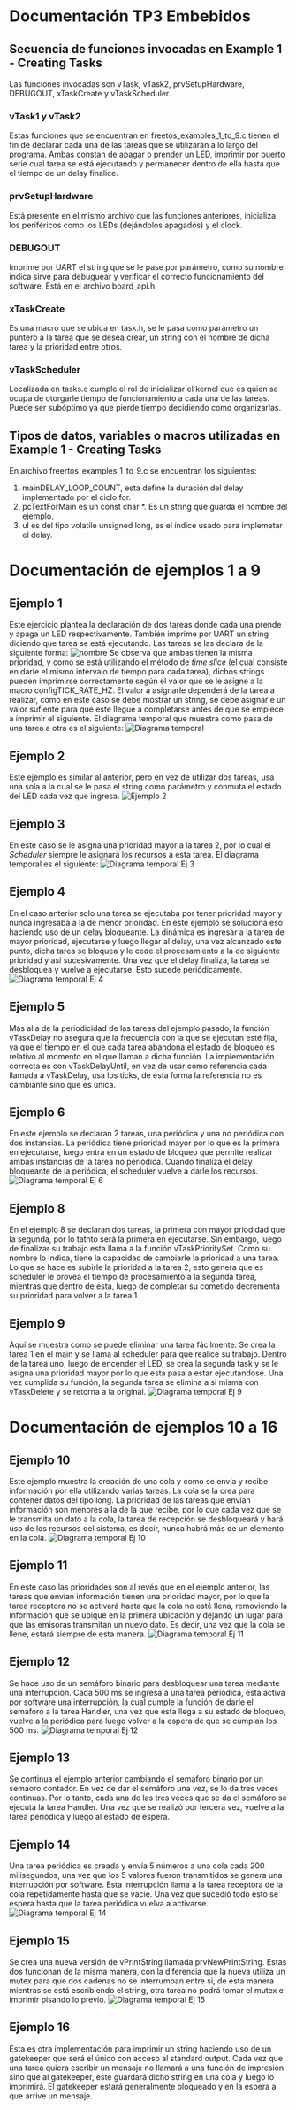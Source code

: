 # Documentación TP3 Embebidos

## Secuencia de funciones invocadas en Example 1 - Creating Tasks

Las funciones invocadas son vTask, vTask2, prvSetupHardware, DEBUGOUT, xTaskCreate y vTaskScheduler.

### vTask1 y vTask2
Estas funciones que se encuentran en freetos_examples_1_to_9.c tienen el fin de declarar cada una de las tareas que se utilizarán a lo largo del programa. Ambas constan de apagar o prender un LED, imprimir por puerto serie cual tarea se está ejecutando y permanecer dentro de ella hasta que el tiempo de un delay finalice.

### prvSetupHardware
Está presente en el mismo archivo que las funciones anteriores, inicializa los periféricos como los LEDs (dejándolos apagados) y el clock.

### DEBUGOUT
Imprime por UART el string que se le pase por parámetro, como su nombre indica sirve para debuguear y verificar el correcto funcionamiento del software. Está en el archivo board_api.h.

### xTaskCreate
Es una macro que se ubica en task.h, se le pasa como parámetro un puntero a la tarea que se desea crear, un string con el nombre de dicha tarea y la prioridad entre otros.

### vTaskScheduler
Localizada en tasks.c cumple el rol de inicializar el kernel que es quien se ocupa de otorgarle tiempo de funcionamiento a cada una de las tareas. Puede ser subóptimo ya que pierde tiempo decidiendo como organizarlas.

## Tipos de datos, variables o macros utilizadas en Example 1 - Creating Tasks
En archivo freertos_examples_1_to_9.c se encuentran los siguientes:

1. mainDELAY_LOOP_COUNT, esta define la duración del delay implementado por el ciclo for.
2. pcTextForMain es un const char *. Es un string que guarda el nombre del ejemplo.
2. ul es del tipo volatile unsigned long, es el índice usado para implemetar el delay.

# Documentación de ejemplos 1 a 9

## Ejemplo 1
Este ejercicio plantea la declaración de dos tareas donde cada una prende y apaga un LED respectivamente. También imprime por UART un string diciendo que tarea se está ejecutando.
Las tareas se las declara de la siguiente forma:
![nombre](https://github.com/mtorcasso/TP3/blob/master/imagenes/taskCreate.PNG)
Se observa que ambas tienen la misma prioridad, y como se está utilizando el método de *time slice* (el cual consiste en darle el mismo intervalo de tiempo para cada tarea), dichos strings pueden imprimirse correctamente según el valor que se le asigne a la macro configTICK_RATE_HZ.
El valor a asignarle dependerá de la tarea a realizar, como en este caso se debe mostrar un string, se debe asignarle un valor sufiente para que este llegue a completarse antes de que se empiece a imprimir el siguiente.
El diagrama temporal que muestra como pasa de una tarea a otra es el siguiente:
![Diagrama temporal](https://github.com/mtorcasso/TP3/blob/master/imagenes/ej1.PNG)

## Ejemplo 2
Este ejemplo es similar al anterior, pero en vez de utilizar dos tareas, usa una sola a la cual se le pasa el string como parámetro y conmuta el estado del LED cada vez que ingresa.
![Ejemplo 2](https://github.com/mtorcasso/TP3/blob/master/imagenes/ej2.PNG)

## Ejemplo 3
En este caso se le asigna una prioridad mayor a la tarea 2, por lo cual el *Scheduler* siempre le asignará los recursos a esta tarea. El diagrama temporal es el siguiente:
![Diagrama temporal Ej 3](https://github.com/mtorcasso/TP3/blob/master/imagenes/ej3.PNG)

## Ejemplo 4 
En el caso anterior solo una tarea se ejecutaba por tener prioridad mayor y nunca ingresaba a la de menor prioridad. En este ejemplo se soluciona eso haciendo uso de un delay bloqueante.
La dinámica es ingresar a la tarea de mayor prioridad, ejecutarse y luego llegar al delay, una vez alcanzado este punto, dicha tarea se bloquea y le cede el procesamiento a la de siguiente prioridad y así sucesivamente. Una vez que el delay finaliza, la tarea se desbloquea y vuelve a ejecutarse. Esto sucede periódicamente.
![Diagrama temporal Ej 4](https://github.com/mtorcasso/TP3/blob/master/imagenes/ej4.PNG)

## Ejemplo 5
Más alla de la periodicidad de las tareas del ejemplo pasado, la función vTaskDelay no asegura que la frecuencia con la que se ejecutan esté fija, ya que el tiempo en el que cada tarea abandona el estado de bloqueo es relativo al momento en el que llaman a dicha función.
La implementación correcta es con vTaskDelayUntil, en vez de usar como referencia cada llamada a vTaskDelay, usa los ticks, de esta forma la referencia no es cambiante sino que es única.

## Ejemplo 6
En este ejemplo se declaran 2 tareas, una periódica y una no periódica con dos instancias. La periódica tiene prioridad mayor por lo que es la primera en ejecutarse, luego entra en un estado de bloqueo que permite realizar ambas instancias de la tarea no periódica. Cuando finaliza el delay bloqueante de la periódica, el scheduler vuelve a darle los recursos.
![Diagrama temporal Ej 6](https://github.com/mtorcasso/TP3/blob/master/imagenes/ej6.PNG)

## Ejemplo 8
En el ejemplo 8 se declaran dos tareas, la primera con mayor priodidad que la segunda, por lo tatnto será la primera en ejecutarse. Sin embargo, luego de finalizar su trabajo esta llama a la función vTaskPrioritySet. Como su nombre lo indica, tiene la capacidad de cambiarle la prioridad a una tarea. Lo que se hace es subirle la prioridad a la tarea 2, esto genera que es scheduler le provea el tiempo de procesamiento a la segunda tarea, mientras que dentro de esta, luego de completar su cometido decrementa su prioridad para volver a la tarea 1.

## Ejemplo 9
Aquí se muestra como se puede eliminar una tarea fácilmente. Se crea la tarea 1 en el main y se llama al scheduler para que realice su trabajo. Dentro de la tarea uno, luego de encender el LED, se crea la segunda task y se le asigna una prioridad mayor por lo que esta pasa a estar ejecutandose. Una vez cumplida su función, la segunda tarea se elimina a si misma con vTaskDelete y se retorna a la original.
![Diagrama temporal Ej 9](https://github.com/mtorcasso/TP3/blob/master/imagenes/ej9.PNG)

# Documentación de ejemplos 10 a 16

## Ejemplo 10
Este ejemplo muestra la creación de una cola y como se envía y recibe información por ella utilizando varias tareas. La cola se la crea para contener datos del tipo long. La prioridad de las tareas que envían información son menores a la de la que recibe, por lo que cada vez que se le transmita un dato a la cola, la tarea de recepción se desbloqueará y hará uso de los recursos del sistema, es decir, nunca habrá más de un elemento en la cola.
![Diagrama temporal Ej 10](https://github.com/mtorcasso/TP3/blob/master/imagenes/ej10.PNG)

## Ejemplo 11
En este caso las prioridades son al revés que en el ejemplo anterior, las tareas que envían información tienen una prioridad mayor, por lo que la tarea receptora no se activará hasta que la cola no esté llena, removiendo la información que se ubique en la primera ubicación y dejando un lugar para que las emisoras transmitan un nuevo dato. Es decir, una vez que la cola se llene, estará siempre de esta manera.
![Diagrama temporal Ej 11](https://github.com/mtorcasso/TP3/blob/master/imagenes/ej11.PNG)

## Ejemplo 12
Se hace uso de un semáforo binario para desbloquear una tarea mediante una interrupción. Cada 500 ms se ingresa a una tarea periódica, esta activa por software una interrupción, la cual cumple la función de darle el semáforo a la tarea Handler, una vez que esta llega a su estado de bloqueo, vuelve a la periódica para luego volver a la espera de que se cumplan los 500 ms.
![Diagrama temporal Ej 12](https://github.com/mtorcasso/TP3/blob/master/imagenes/ej12.PNG)

## Ejemplo 13
Se continua el ejemplo anterior cambiando el semáforo binario por un semáoro contador. En vez de dar el semáforo una vez, se lo da tres veces continuas. Por lo tanto, cada una de las tres veces que se da el semáforo se ejecuta la tarea Handler. Una vez que se realizó por tercera vez, vuelve a la tarea periódica y luego al estado de espera.

## Ejemplo 14
Una tarea periódica es creada y envía 5 números a una cola cada 200 milisegundos, una vez que los 5 valores fueron transmitidos se genera una interrupción por software. Esta interrupción llama a la tarea receptora de la cola repetidamente hasta que se vacíe. Una vez que sucedió todo esto se espera hasta que la tarea periódica vuelva a activarse.
![Diagrama temporal Ej 14](https://github.com/mtorcasso/TP3/blob/master/imagenes/ej14.PNG)

## Ejemplo 15
Se crea una nueva versión de vPrintString llamada prvNewPrintString. Estas dos funcionan de la misma manera, con la diferencia que la nueva utiliza un mutex para que dos cadenas no se interrumpan entre si, de esta manera mientras se está escribiendo el string, otra tarea no podrá tomar el mutex e imprimir pisando lo previo.
![Diagrama temporal Ej 15](https://github.com/mtorcasso/TP3/blob/master/imagenes/ej15.PNG)

## Ejemplo 16
Esta es otra implementación para imprimir un string haciendo uso de un gatekeeper que será el único con acceso al standard output. Cada vez que una tarea quiera escribir un mensaje no llamará a una función de impresión sino que al gatekeeper, este guardará dicho string en una cola y luego lo imprimirá. El gatekeeper estará generalmente bloqueado y en la espera a que arrive un mensaje.

